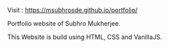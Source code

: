 Visit :
https://msubhrosde.github.io/portfolio/

Portfolio website of Subhro Mukherjee.

This Website is build using HTML, CSS and VanillaJS.
